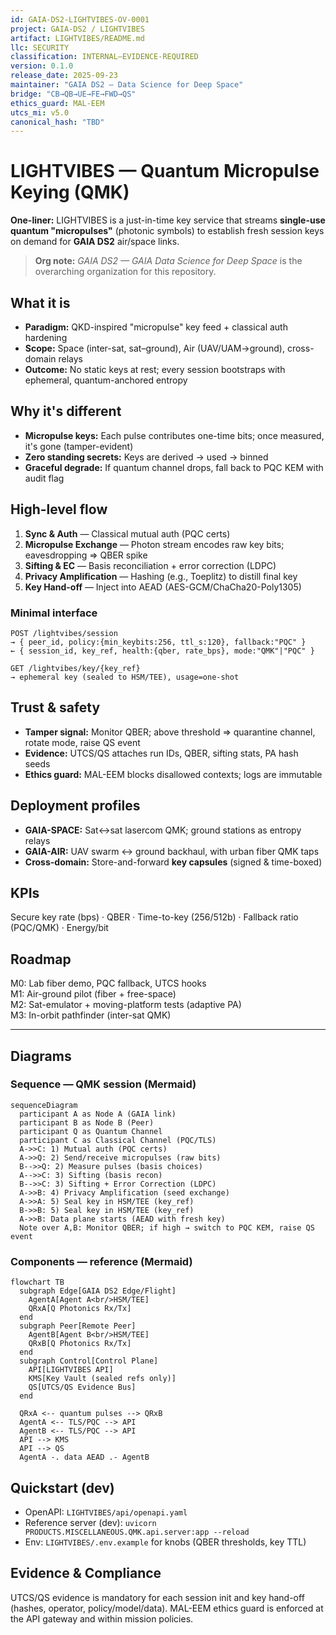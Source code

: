 ```yaml
---
id: GAIA-DS2-LIGHTVIBES-OV-0001
project: GAIA-DS2 / LIGHTVIBES
artifact: LIGHTVIBES/README.md
llc: SECURITY
classification: INTERNAL–EVIDENCE-REQUIRED
version: 0.1.0
release_date: 2025-09-23
maintainer: "GAIA DS2 — Data Science for Deep Space"
bridge: "CB→QB→UE→FE→FWD→QS"
ethics_guard: MAL-EEM
utcs_mi: v5.0
canonical_hash: "TBD"
---
```


# LIGHTVIBES — Quantum Micropulse Keying (QMK)

**One-liner:** LIGHTVIBES is a just-in-time key service that streams **single-use quantum "micropulses"** (photonic symbols) to establish fresh session keys on demand for **GAIA DS2** air/space links.

> **Org note:** *GAIA DS2 — GAIA Data Science for Deep Space* is the overarching organization for this repository.

## What it is
- **Paradigm:** QKD-inspired "micropulse" key feed + classical auth hardening  
- **Scope:** Space (inter-sat, sat–ground), Air (UAV/UAM→ground), cross-domain relays  
- **Outcome:** No static keys at rest; every session bootstraps with ephemeral, quantum-anchored entropy

## Why it's different
- **Micropulse keys:** Each pulse contributes one-time bits; once measured, it's gone (tamper-evident)  
- **Zero standing secrets:** Keys are derived → used → binned  
- **Graceful degrade:** If quantum channel drops, fall back to PQC KEM with audit flag

## High-level flow
1. **Sync & Auth** — Classical mutual auth (PQC certs)  
2. **Micropulse Exchange** — Photon stream encodes raw key bits; eavesdropping ⇒ QBER spike  
3. **Sifting & EC** — Basis reconciliation + error correction (LDPC)  
4. **Privacy Amplification** — Hashing (e.g., Toeplitz) to distill final key  
5. **Key Hand-off** — Inject into AEAD (AES-GCM/ChaCha20-Poly1305)

### Minimal interface
```
POST /lightvibes/session
→ { peer_id, policy:{min_keybits:256, ttl_s:120}, fallback:"PQC" }
← { session_id, key_ref, health:{qber, rate_bps}, mode:"QMK"|"PQC" }

GET /lightvibes/key/{key_ref}
→ ephemeral key (sealed to HSM/TEE), usage=one-shot
```

## Trust & safety
- **Tamper signal:** Monitor QBER; above threshold ⇒ quarantine channel, rotate mode, raise QS event  
- **Evidence:** UTCS/QS attaches run IDs, QBER, sifting stats, PA hash seeds  
- **Ethics guard:** MAL-EEM blocks disallowed contexts; logs are immutable

## Deployment profiles
- **GAIA-SPACE:** Sat↔sat lasercom QMK; ground stations as entropy relays  
- **GAIA-AIR:** UAV swarm ↔ ground backhaul, with urban fiber QMK taps  
- **Cross-domain:** Store-and-forward **key capsules** (signed & time-boxed)

## KPIs
Secure key rate (bps) · QBER · Time-to-key (256/512b) · Fallback ratio (PQC/QMK) · Energy/bit

## Roadmap
M0: Lab fiber demo, PQC fallback, UTCS hooks  
M1: Air-ground pilot (fiber + free-space)  
M2: Sat-emulator + moving-platform tests (adaptive PA)  
M3: In-orbit pathfinder (inter-sat QMK)

---

## Diagrams

### Sequence — QMK session (Mermaid)
```mermaid
sequenceDiagram
  participant A as Node A (GAIA link)
  participant B as Node B (Peer)
  participant Q as Quantum Channel
  participant C as Classical Channel (PQC/TLS)
  A->>C: 1) Mutual auth (PQC certs)
  A->>Q: 2) Send/receive micropulses (raw bits)
  B-->>Q: 2) Measure pulses (basis choices)
  A-->>C: 3) Sifting (basis recon)
  B-->>C: 3) Sifting + Error Correction (LDPC)
  A->>B: 4) Privacy Amplification (seed exchange)
  A->>A: 5) Seal key in HSM/TEE (key_ref)
  B->>B: 5) Seal key in HSM/TEE (key_ref)
  A->>B: Data plane starts (AEAD with fresh key)
  Note over A,B: Monitor QBER; if high → switch to PQC KEM, raise QS event
```

### Components — reference (Mermaid)

```mermaid
flowchart TB
  subgraph Edge[GAIA DS2 Edge/Flight]
    AgentA[Agent A<br/>HSM/TEE]
    QRxA[Q Photonics Rx/Tx]
  end
  subgraph Peer[Remote Peer]
    AgentB[Agent B<br/>HSM/TEE]
    QRxB[Q Photonics Rx/Tx]
  end
  subgraph Control[Control Plane]
    API[LIGHTVIBES API]
    KMS[Key Vault (sealed refs only)]
    QS[UTCS/QS Evidence Bus]
  end

  QRxA <-- quantum pulses --> QRxB
  AgentA <-- TLS/PQC --> API
  AgentB <-- TLS/PQC --> API
  API --> KMS
  API --> QS
  AgentA -. data AEAD .- AgentB
```

## Quickstart (dev)

* OpenAPI: `LIGHTVIBES/api/openapi.yaml`
* Reference server (dev): `uvicorn PRODUCTS.MISCELLANEOUS.QMK.api.server:app --reload`
* Env: `LIGHTVIBES/.env.example` for knobs (QBER thresholds, key TTL)

## Evidence & Compliance

UTCS/QS evidence is mandatory for each session init and key hand-off (hashes, operator, policy/model/data). MAL-EEM ethics guard is enforced at the API gateway and within mission policies.